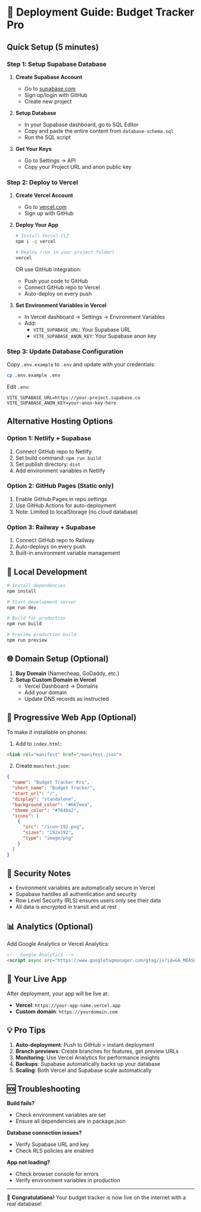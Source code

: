 # 🚀 Deployment Guide: Budget Tracker Pro

## Quick Setup (5 minutes)

### Step 1: Setup Supabase Database

1. **Create Supabase Account**
   - Go to [supabase.com](https://supabase.com)
   - Sign up/login with GitHub
   - Create new project

2. **Setup Database**
   - In your Supabase dashboard, go to SQL Editor
   - Copy and paste the entire content from `database-schema.sql`
   - Run the SQL script

3. **Get Your Keys**
   - Go to Settings → API
   - Copy your Project URL and anon public key

### Step 2: Deploy to Vercel

1. **Create Vercel Account**
   - Go to [vercel.com](https://vercel.com)
   - Sign up with GitHub

2. **Deploy Your App**
   ```bash
   # Install Vercel CLI
   npm i -g vercel
   
   # Deploy (run in your project folder)
   vercel
   ```
   
   OR use GitHub integration:
   - Push your code to GitHub
   - Connect GitHub repo to Vercel
   - Auto-deploy on every push

3. **Set Environment Variables in Vercel**
   - In Vercel dashboard → Settings → Environment Variables
   - Add:
     - `VITE_SUPABASE_URL`: Your Supabase URL
     - `VITE_SUPABASE_ANON_KEY`: Your Supabase anon key

### Step 3: Update Database Configuration

Copy `.env.example` to `.env` and update with your credentials:

```bash
cp .env.example .env
```

Edit `.env`:
```
VITE_SUPABASE_URL=https://your-project.supabase.co
VITE_SUPABASE_ANON_KEY=your-anon-key-here
```

## Alternative Hosting Options

### Option 1: Netlify + Supabase
1. Connect GitHub repo to Netlify
2. Set build command: `npm run build`
3. Set publish directory: `dist`
4. Add environment variables in Netlify

### Option 2: GitHub Pages (Static only)
1. Enable GitHub Pages in repo settings
2. Use GitHub Actions for auto-deployment
3. Note: Limited to localStorage (no cloud database)

### Option 3: Railway + Supabase
1. Connect GitHub repo to Railway
2. Auto-deploys on every push
3. Built-in environment variable management

## 🔧 Local Development

```bash
# Install dependencies
npm install

# Start development server
npm run dev

# Build for production
npm run build

# Preview production build
npm run preview
```

## 🌐 Domain Setup (Optional)

1. **Buy Domain** (Namecheap, GoDaddy, etc.)
2. **Setup Custom Domain in Vercel**
   - Vercel Dashboard → Domains
   - Add your domain
   - Update DNS records as instructed

## 📱 Progressive Web App (Optional)

To make it installable on phones:

1. Add to `index.html`:
```html
<link rel="manifest" href="/manifest.json">
```

2. Create `manifest.json`:
```json
{
  "name": "Budget Tracker Pro",
  "short_name": "Budget Tracker",
  "start_url": "/",
  "display": "standalone",
  "background_color": "#667eea",
  "theme_color": "#764ba2",
  "icons": [
    {
      "src": "/icon-192.png",
      "sizes": "192x192",
      "type": "image/png"
    }
  ]
}
```

## 🔐 Security Notes

- Environment variables are automatically secure in Vercel
- Supabase handles all authentication and security
- Row Level Security (RLS) ensures users only see their data
- All data is encrypted in transit and at rest

## 📊 Analytics (Optional)

Add Google Analytics or Vercel Analytics:

```html
<!-- Google Analytics -->
<script async src="https://www.googletagmanager.com/gtag/js?id=GA_MEASUREMENT_ID"></script>
```

## 🚀 Your Live App

After deployment, your app will be live at:
- **Vercel**: `https://your-app-name.vercel.app`
- **Custom domain**: `https://yourdomain.com`

## 💡 Pro Tips

1. **Auto-deployment**: Push to GitHub = instant deployment
2. **Branch previews**: Create branches for features, get preview URLs
3. **Monitoring**: Use Vercel Analytics for performance insights
4. **Backups**: Supabase automatically backs up your database
5. **Scaling**: Both Vercel and Supabase scale automatically

## 🆘 Troubleshooting

**Build fails?**
- Check environment variables are set
- Ensure all dependencies are in package.json

**Database connection issues?**
- Verify Supabase URL and key
- Check RLS policies are enabled

**App not loading?**
- Check browser console for errors
- Verify environment variables in production

---

🎉 **Congratulations!** Your budget tracker is now live on the internet with a real database!
